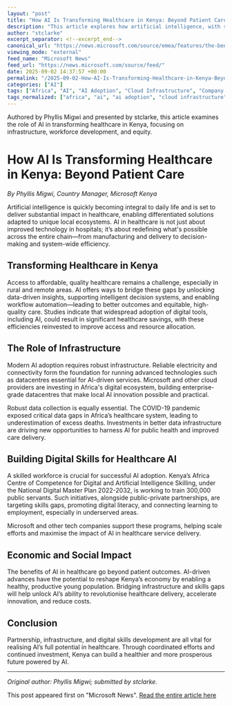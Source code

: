 ```yaml
---
layout: "post"
title: "How AI Is Transforming Healthcare in Kenya: Beyond Patient Care"
description: "This article explores how artificial intelligence, with support from Microsoft initiatives, is reshaping healthcare in Kenya. It discusses the transformative impact of AI on patient outcomes, system efficiency, infrastructure, workforce skill development, and the broader economic landscape. The piece highlights the importance of infrastructure investment and public-private collaborations for unlocking AI’s potential in healthcare."
author: "stclarke"
excerpt_separator: <!--excerpt_end-->
canonical_url: "https://news.microsoft.com/source/emea/features/the-benefits-of-ai-in-healthcare-extend-far-beyond-improved-patient-care/"
viewing_mode: "external"
feed_name: "Microsoft News"
feed_url: "https://news.microsoft.com/source/feed/"
date: 2025-09-02 14:37:57 +00:00
permalink: "/2025-09-02-How-AI-Is-Transforming-Healthcare-in-Kenya-Beyond-Patient-Care.html"
categories: ["AI"]
tags: ["Africa", "AI", "AI Adoption", "Cloud Infrastructure", "Company News", "Connected Care", "Data Driven Insights", "Datacentres", "Digital Skills", "Digital Transformation", "Health", "Health Systems", "Healthcare", "Kenya", "Microsoft", "News", "Public Private Partnerships", "Workforce Development"]
tags_normalized: ["africa", "ai", "ai adoption", "cloud infrastructure", "company news", "connected care", "data driven insights", "datacentres", "digital skills", "digital transformation", "health", "health systems", "healthcare", "kenya", "microsoft", "news", "public private partnerships", "workforce development"]
---
```


Authored by Phyllis Migwi and presented by stclarke, this article examines the role of AI in transforming healthcare in Kenya, focusing on infrastructure, workforce development, and equity.<!--excerpt_end-->

# How AI Is Transforming Healthcare in Kenya: Beyond Patient Care

*By Phyllis Migwi, Country Manager, Microsoft Kenya*

Artificial intelligence is quickly becoming integral to daily life and is set to deliver substantial impact in healthcare, enabling differentiated solutions adapted to unique local ecosystems. AI in healthcare is not just about improved technology in hospitals; it’s about redefining what's possible across the entire chain—from manufacturing and delivery to decision-making and system-wide efficiency.

## Transforming Healthcare in Kenya

Access to affordable, quality healthcare remains a challenge, especially in rural and remote areas. AI offers ways to bridge these gaps by unlocking data-driven insights, supporting intelligent decision systems, and enabling workflow automation—leading to better outcomes and equitable, high-quality care. Studies indicate that widespread adoption of digital tools, including AI, could result in significant healthcare savings, with these efficiencies reinvested to improve access and resource allocation.

## The Role of Infrastructure

Modern AI adoption requires robust infrastructure. Reliable electricity and connectivity form the foundation for running advanced technologies such as datacentres essential for AI-driven services. Microsoft and other cloud providers are investing in Africa's digital ecosystem, building enterprise-grade datacentres that make local AI innovation possible and practical.

Robust data collection is equally essential. The COVID-19 pandemic exposed critical data gaps in Africa’s healthcare system, leading to underestimation of excess deaths. Investments in better data infrastructure are driving new opportunities to harness AI for public health and improved care delivery.

## Building Digital Skills for Healthcare AI

A skilled workforce is crucial for successful AI adoption. Kenya’s Africa Centre of Competence for Digital and Artificial Intelligence Skilling, under the National Digital Master Plan 2022-2032, is working to train 300,000 public servants. Such initiatives, alongside public-private partnerships, are targeting skills gaps, promoting digital literacy, and connecting learning to employment, especially in underserved areas.

Microsoft and other tech companies support these programs, helping scale efforts and maximise the impact of AI in healthcare service delivery.

## Economic and Social Impact

The benefits of AI in healthcare go beyond patient outcomes. AI-driven advances have the potential to reshape Kenya’s economy by enabling a healthy, productive young population. Bridging infrastructure and skills gaps will help unlock AI’s ability to revolutionise healthcare delivery, accelerate innovation, and reduce costs.

## Conclusion

Partnership, infrastructure, and digital skills development are all vital for realising AI’s full potential in healthcare. Through coordinated efforts and continued investment, Kenya can build a healthier and more prosperous future powered by AI.

---

*Original author: Phyllis Migwi; submitted by stclarke.*

This post appeared first on "Microsoft News". [Read the entire article here](https://news.microsoft.com/source/emea/features/the-benefits-of-ai-in-healthcare-extend-far-beyond-improved-patient-care/)
